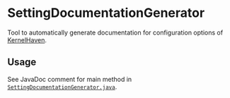 # SettingDocumentationGenerator

<!-- ![Build Status](https://jenkins.sse.uni-hildesheim.de/buildStatus/icon?job=TODO) -->

Tool to automatically generate documentation for configuration options of [KernelHaven](https://github.com/KernelHaven/KernelHaven).

## Usage

See JavaDoc comment for main method in [`SettingDocumentationGenerator.java`](https://github.com/KernelHaven/SettingDocumentationGenerator/blob/master/src/net/ssehub/kernel_haven/util/SettingDocumentationGenerator.java).

